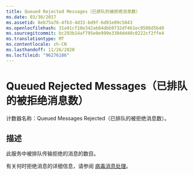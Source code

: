 ```yaml
---
title: Queued Rejected Messages（已排队的被拒绝消息数）
ms.date: 03/30/2017
ms.assetid: 8eb75a76-4fb3-4d33-bd9f-6d91e09c5843
ms.openlocfilehash: 31a91cf10e342ab84dbb9732df461ec9508d5b40
ms.sourcegitcommit: bc293b14af795e0e999e3304dd40c0222cf2ffe4
ms.translationtype: MT
ms.contentlocale: zh-CN
ms.lasthandoff: 11/26/2020
ms.locfileid: "96276186"
---
```

# <a name="queued-rejected-messages"></a>Queued Rejected Messages（已排队的被拒绝消息数）

计数器名称：Queued Messages Rejected（已排队的被拒绝消息数）。  
  
## <a name="description"></a>描述  

 此服务中被排队传输拒绝的消息的数目。  
  
 有关何时拒绝消息的详细信息，请参阅 [病毒消息处理](../../feature-details/poison-message-handling.md)。
